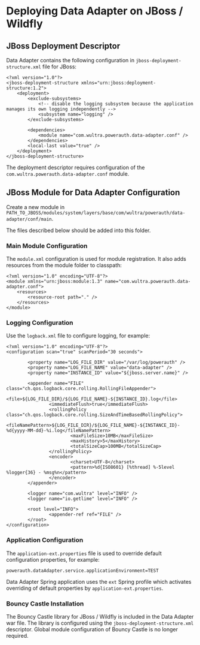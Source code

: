 # Deploying Data Adapter on JBoss / Wildfly

## JBoss Deployment Descriptor 

Data Adapter contains the following configuration in `jboss-deployment-structure.xml` file for JBoss:

```
<?xml version="1.0"?>
<jboss-deployment-structure xmlns="urn:jboss:deployment-structure:1.2">
	<deployment>
		<exclude-subsystems>
			<!-- disable the logging subsystem because the application manages its own logging independently -->
			<subsystem name="logging" />
		</exclude-subsystems>

		<dependencies>
			<module name="com.wultra.powerauth.data-adapter.conf" />
		</dependencies>
		<local-last value="true" />
	</deployment>
</jboss-deployment-structure>
```

The deployment descriptor requires configuration of the `com.wultra.powerauth.data-adapter.conf` module.

## JBoss Module for Data Adapter Configuration

Create a new module in `PATH_TO_JBOSS/modules/system/layers/base/com/wultra/powerauth/data-adapter/conf/main`.

The files described below should be added into this folder.

### Main Module Configuration

The `module.xml` configuration is used for module registration. It also adds resources from the module folder to classpath:
```
<?xml version="1.0" encoding="UTF-8"?>
<module xmlns="urn:jboss:module:1.3" name="com.wultra.powerauth.data-adapter.conf">
    <resources>
        <resource-root path="." />
    </resources>
</module>
```

### Logging Configuration

Use the `logback.xml` file to configure logging, for example:
```
<?xml version="1.0" encoding="UTF-8"?>
<configuration scan="true" scanPeriod="30 seconds">

        <property name="LOG_FILE_DIR" value="/var/log/powerauth" />
        <property name="LOG_FILE_NAME" value="data-adapter" />
        <property name="INSTANCE_ID" value="${jboss.server.name}" />

        <appender name="FILE" class="ch.qos.logback.core.rolling.RollingFileAppender">
                <file>${LOG_FILE_DIR}/${LOG_FILE_NAME}-${INSTANCE_ID}.log</file>
                <immediateFlush>true</immediateFlush>
                <rollingPolicy class="ch.qos.logback.core.rolling.SizeAndTimeBasedRollingPolicy">
                        <fileNamePattern>${LOG_FILE_DIR}/${LOG_FILE_NAME}-${INSTANCE_ID}-%d{yyyy-MM-dd}-%i.log</fileNamePattern>
                        <maxFileSize>10MB</maxFileSize>
                        <maxHistory>5</maxHistory>
                        <totalSizeCap>100MB</totalSizeCap>
                </rollingPolicy>
                <encoder>
                        <charset>UTF-8</charset>
                        <pattern>%d{ISO8601} [%thread] %-5level %logger{36} - %msg%n</pattern>
                </encoder>
        </appender>

        <logger name="com.wultra" level="INFO" />
        <logger name="io.getlime" level="INFO" />

        <root level="INFO">
                <appender-ref ref="FILE" />
        </root>
</configuration>
```

### Application Configuration

The `application-ext.properties` file is used to override default configuration properties, for example:
```
powerauth.dataAdapter.service.applicationEnvironment=TEST
```

Data Adapter Spring application uses the `ext` Spring profile which activates overriding of default properties by `application-ext.properties`.

### Bouncy Castle Installation

The Bouncy Castle library for JBoss / Wildfly is included in the Data Adapter war file. The library is configured
using the `jboss-deployment-structure.xml` descriptor. Global module configuration of Bouncy Castle is no longer required.